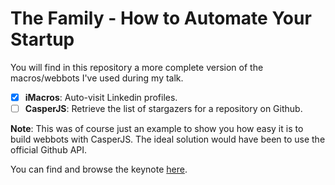 # The Family - How to Automate Your Startup

You will find in this repository a more complete version of the macros/webbots
I've used during my talk.

* [x] **iMacros**: Auto-visit Linkedin profiles.
* [ ] **CasperJS**: Retrieve the list of stargazers for a repository on Github.

**Note**: This was of course just an example to show you how easy it is to build
webbots with CasperJS. The ideal solution would have been to use the official
Github API.

You can find and browse the keynote [here](http://www.slideshare.net/gentlenode).
